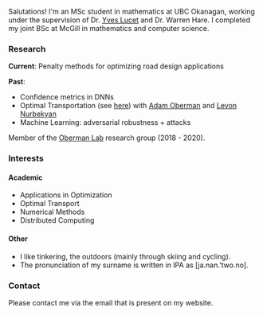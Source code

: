Salutations! I'm an MSc student in mathematics at UBC Okanagan, working under the supervision of Dr. [Yves Lucet](https://people.ok.ubc.ca/ylucet/) and Dr. Warren Hare.
I completed my joint BSc at McGill in mathematics and computer science.

### Research

**Current**: Penalty methods for optimizing road design applications 

**Past**:
- Confidence metrics in DNNs
- Optimal Transportation (see [here](https://link.springer.com/article/10.1007/s10915-020-01143-x)) with [Adam Oberman](https://adamoberman.net) and [Levon Nurbekyan](https://www.researchgate.net/profile/Levon_Nurbekyan2)  
- Machine Learning: adversarial robustness + attacks

Member of the [Oberman Lab](https://www.adamoberman.net/oberman-lab.html) research group (2018 - 2020).

### Interests

#### Academic
- Applications in Optimization
- Optimal Transport
- Numerical Methods
- Distributed Computing

#### Other
- I like tinkering, the outdoors (mainly through skiing and cycling).
- The pronunciation of my surname is written in IPA as [ja.nan.'two.no].

### Contact
Please contact me via the email that is present on my website.

